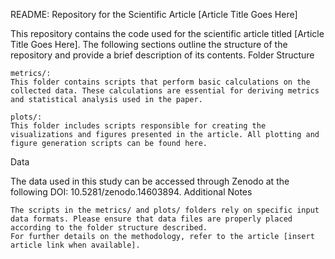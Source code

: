 README: Repository for the Scientific Article [Article Title Goes Here]

This repository contains the code used for the scientific article titled [Article Title Goes Here]. The following sections outline the structure of the repository and provide a brief description of its contents.
Folder Structure

    metrics/:
    This folder contains scripts that perform basic calculations on the collected data. These calculations are essential for deriving metrics and statistical analysis used in the paper.

    plots/:
    This folder includes scripts responsible for creating the visualizations and figures presented in the article. All plotting and figure generation scripts can be found here.

Data

The data used in this study can be accessed through Zenodo at the following DOI:
10.5281/zenodo.14603894.
Additional Notes

    The scripts in the metrics/ and plots/ folders rely on specific input data formats. Please ensure that data files are properly placed according to the folder structure described.
    For further details on the methodology, refer to the article [insert article link when available].